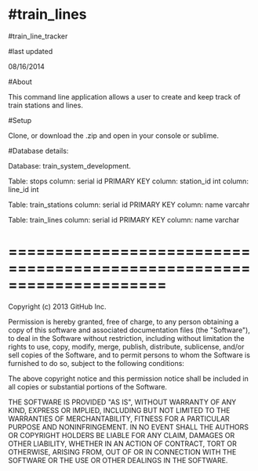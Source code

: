#train_lines
===========

#train_line_tracker

#last updated

08/16/2014

#About

This command line application allows a user to create and keep track of train stations and lines.

#Setup

Clone, or download the .zip and open in your console or sublime.

#Database details:

Database: train_system_development.

Table: stops
column: serial id PRIMARY KEY
column: station_id int
column: line_id int

Table: train_stations
column: serial id PRIMARY KEY
column: name varcahr

Table: train_lines
column: serial id PRIMARY KEY
column: name varchar


=====================================================================
=====================================================================


Copyright (c) 2013 GitHub Inc.

Permission is hereby granted, free of charge, to any person obtaining
a copy of this software and associated documentation files (the
"Software"), to deal in the Software without restriction, including
without limitation the rights to use, copy, modify, merge, publish,
distribute, sublicense, and/or sell copies of the Software, and to
permit persons to whom the Software is furnished to do so, subject to
the following conditions:

The above copyright notice and this permission notice shall be
included in all copies or substantial portions of the Software.

THE SOFTWARE IS PROVIDED "AS IS", WITHOUT WARRANTY OF ANY KIND,
EXPRESS OR IMPLIED, INCLUDING BUT NOT LIMITED TO THE WARRANTIES OF
MERCHANTABILITY, FITNESS FOR A PARTICULAR PURPOSE AND
NONINFRINGEMENT. IN NO EVENT SHALL THE AUTHORS OR COPYRIGHT HOLDERS BE
LIABLE FOR ANY CLAIM, DAMAGES OR OTHER LIABILITY, WHETHER IN AN ACTION
OF CONTRACT, TORT OR OTHERWISE, ARISING FROM, OUT OF OR IN CONNECTION
WITH THE SOFTWARE OR THE USE OR OTHER DEALINGS IN THE SOFTWARE.
